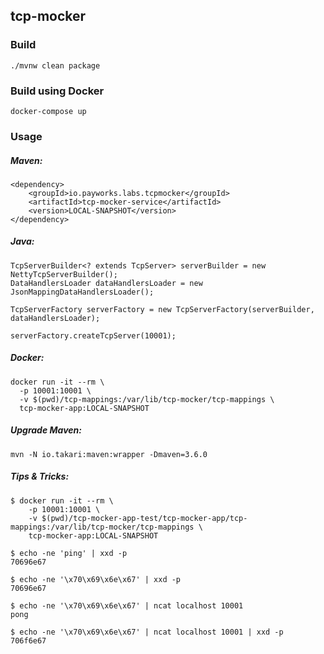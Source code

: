 ## tcp-mocker

### Build

`./mvnw clean package`


### Build using Docker

`docker-compose up`

### Usage

##### Maven:

```
<dependency>
    <groupId>io.payworks.labs.tcpmocker</groupId>
    <artifactId>tcp-mocker-service</artifactId>
    <version>LOCAL-SNAPSHOT</version>
</dependency>
```

##### Java:

```
TcpServerBuilder<? extends TcpServer> serverBuilder = new NettyTcpServerBuilder();
DataHandlersLoader dataHandlersLoader = new JsonMappingDataHandlersLoader();

TcpServerFactory serverFactory = new TcpServerFactory(serverBuilder, dataHandlersLoader);

serverFactory.createTcpServer(10001);
```

##### Docker:

```
docker run -it --rm \
  -p 10001:10001 \
  -v $(pwd)/tcp-mappings:/var/lib/tcp-mocker/tcp-mappings \
  tcp-mocker-app:LOCAL-SNAPSHOT
```


##### Upgrade Maven:

```
mvn -N io.takari:maven:wrapper -Dmaven=3.6.0
```

##### Tips & Tricks:

    $ docker run -it --rm \
        -p 10001:10001 \
        -v $(pwd)/tcp-mocker-app-test/tcp-mocker-app/tcp-mappings:/var/lib/tcp-mocker/tcp-mappings \
        tcp-mocker-app:LOCAL-SNAPSHOT

    $ echo -ne 'ping' | xxd -p
    70696e67
    
    $ echo -ne '\x70\x69\x6e\x67' | xxd -p
    70696e67
    
    $ echo -ne '\x70\x69\x6e\x67' | ncat localhost 10001
    pong

    $ echo -ne '\x70\x69\x6e\x67' | ncat localhost 10001 | xxd -p
    706f6e67

